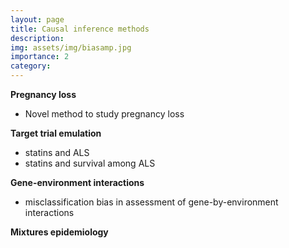 ```yaml
---
layout: page
title: Causal inference methods
description:
img: assets/img/biasamp.jpg
importance: 2
category:
---
```


<b>Pregnancy loss</b>
- Novel method to study pregnancy loss

<b>Target trial emulation</b>
- statins and ALS
- statins and survival among ALS

<b>Gene-environment interactions</b>
- misclassification bias in assessment of gene-by-environment interactions

<b>Mixtures epidemiology</b>
